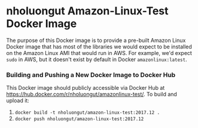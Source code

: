 # nholuongut Amazon-Linux-Test Docker Image

The purpose of this Docker image is to provide a pre-built Amazon Linux Docker image that has most of the libraries
we would expect to be installed on the Amazon Linux AMI that would run in AWS. For example, we'd expect `sudo` in AWS,
but it doesn't exist by default in Docker `amazonlinux:latest`.

### Building and Pushing a New Docker Image to Docker Hub

This Docker image should publicly accessible via Docker Hub at https://hub.docker.com/r/nholuongut/amazonlinux-test/. To build and
upload it:

1. `docker build -t nholuongut/amazon-linux-test:2017.12 .`
1. `docker push nholuongut/amazon-linux-test:2017.12`

